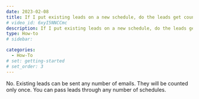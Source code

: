```yaml
---
date: 2023-02-08
title: If I put existing leads on a new schedule, do the leads get counted twice?
# video_id: 6xyI5NNCCmc
description: If I put existing leads on a new schedule, do the leads get counted twice
type: How-to
# sidebar:

categories:
  - How-To
# set: getting-started
# set_order: 3
---
```

No. Existing leads can be sent any number of emails. They will be counted only once. You can pass leads through any number of schedules.